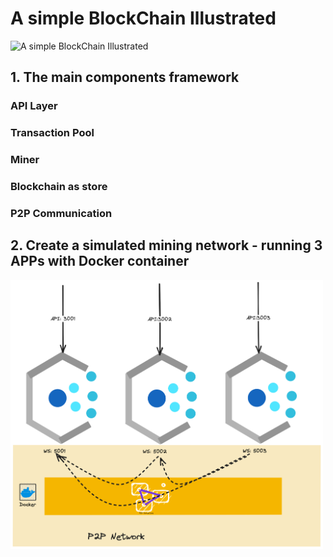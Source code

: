 # A simple BlockChain Illustrated


![A simple BlockChain Illustrated ](architecture.png)




## 1. The main components framework

### API Layer

### Transaction Pool

### Miner

### Blockchain as store

### P2P Communication

## 2. Create a simulated mining network -  running 3 APPs with Docker container


<img src="mining-network.png" width="500">


